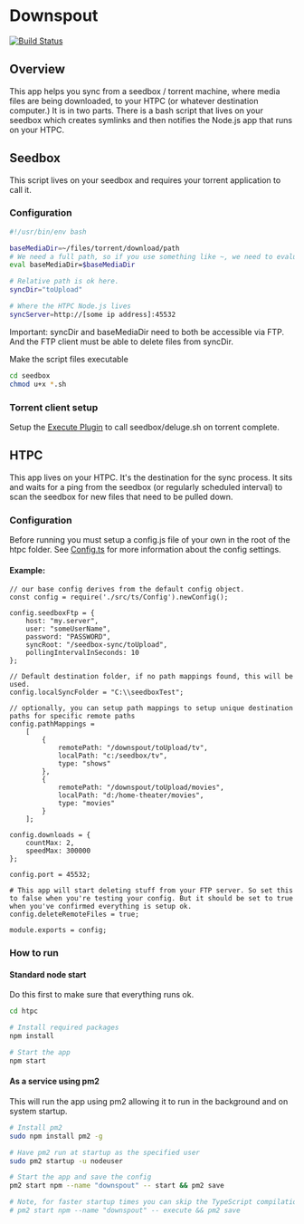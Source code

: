 # Downspout
[![Build Status](https://travis-ci.org/ThatOdieGuy/downspout.svg?branch=master)](https://travis-ci.org/ThatOdieGuy/downspout)

## Overview

This app helps you sync from a seedbox / torrent machine, where media files are being downloaded, to your HTPC (or whatever destination computer.) It is in two parts. There is a bash script that lives on your seedbox which creates symlinks and then notifies the Node.js app that runs on your HTPC.

## Seedbox
This script lives on your seedbox and requires your torrent application to call it.

### Configuration
```bash
#!/usr/bin/env bash

baseMediaDir=~/files/torrent/download/path
# We need a full path, so if you use something like ~, we need to evaluate it.
eval baseMediaDir=$baseMediaDir

# Relative path is ok here.
syncDir="toUpload"

# Where the HTPC Node.js lives
syncServer=http://[some ip address]:45532
```

Important: syncDir and baseMediaDir need to both be accessible via FTP. And the FTP client must be able to delete files from syncDir.

Make the script files executable
```bash
cd seedbox
chmod u+x *.sh
```

### Torrent client setup
Setup the [Execute Plugin](http://dev.deluge-torrent.org/wiki/Plugins/Execute) to call seedbox/deluge.sh on torrent complete.

## HTPC 
This app lives on your HTPC. It's the destination for the sync process. It sits and waits for a ping from the seedbox (or regularly scheduled interval) to scan the seedbox for new files that need to be pulled down.

### Configuration

Before running you must setup a config.js file of your own in the root of the htpc folder. See [Config.ts](htpc/src/ts/Config.ts) for more information about the config settings.

#### Example:
```
// our base config derives from the default config object.
const config = require('./src/ts/Config').newConfig();

config.seedboxFtp = {
    host: "my.server",
    user: "someUserName",
    password: "PASSWORD",
    syncRoot: "/seedbox-sync/toUpload",
    pollingIntervalInSeconds: 10
};

// Default destination folder, if no path mappings found, this will be used.
config.localSyncFolder = "C:\\seedboxTest";

// optionally, you can setup path mappings to setup unique destination paths for specific remote paths
config.pathMappings =
    [
        {
            remotePath: "/downspout/toUpload/tv",
            localPath: "c:/seedbox/tv",
            type: "shows"
        },
        {
            remotePath: "/downspout/toUpload/movies",
            localPath: "d:/home-theater/movies",
            type: "movies"
        }
    ];

config.downloads = {
    countMax: 2,
    speedMax: 300000
};

config.port = 45532;

# This app will start deleting stuff from your FTP server. So set this to false when you're testing your config. But it should be set to true when you've confirmed everything is setup ok.
config.deleteRemoteFiles = true;

module.exports = config;
```

### How to run

#### Standard node start
Do this first to make sure that everything runs ok.
```bash
cd htpc

# Install required packages
npm install

# Start the app
npm start
```

#### As a service using pm2
This will run the app using pm2 allowing it to run in the background and on system startup.
```bash
# Install pm2
sudo npm install pm2 -g

# Have pm2 run at startup as the specified user
sudo pm2 startup -u nodeuser

# Start the app and save the config
pm2 start npm --name "downspout" -- start && pm2 save

# Note, for faster startup times you can skip the TypeScript compilation with this line instead
# pm2 start npm --name "downspout" -- execute && pm2 save
```
